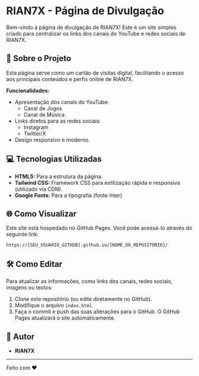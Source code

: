 # RIAN7X - Página de Divulgação

Bem-vindo à página de divulgação de RIAN7X! Este é um site simples criado para centralizar os links dos canais do YouTube e redes sociais de RIAN7X.

## 🚀 Sobre o Projeto

Esta página serve como um cartão de visitas digital, facilitando o acesso aos principais conteúdos e perfis online de RIAN7X.

**Funcionalidades:**
* Apresentação dos canais do YouTube:
    * Canal de Jogos
    * Canal de Música
* Links diretos para as redes sociais:
    * Instagram
    * Twitter/X
* Design responsivo e moderno.

## 💻 Tecnologias Utilizadas

* **HTML5:** Para a estrutura da página.
* **Tailwind CSS:** Framework CSS para estilização rápida e responsiva (utilizado via CDN).
* **Google Fonts:** Para a tipografia (fonte Inter).

## 🌐 Como Visualizar

Este site está hospedado no GitHub Pages. Você pode acessá-lo através do seguinte link:

`https://[SEU_USUARIO_GITHUB].github.io/[NOME_DO_REPOSITORIO]/`

## 🛠️ Como Editar

Para atualizar as informações, como links dos canais, redes sociais, imagens ou textos:
1.  Clone este repositório (ou edite diretamente no GitHub).
2.  Modifique o arquivo `index.html`.
3.  Faça o commit e push das suas alterações para o GitHub. O GitHub Pages atualizará o site automaticamente.

## 👤 Autor

* **RIAN7X**

---

Feito com ❤️
